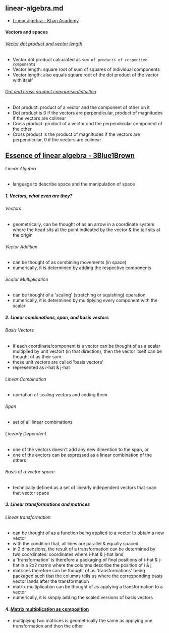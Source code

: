 ## linear-algebra.md

- [Linear algebra - Khan Academy](https://www.khanacademy.org/math/linear-algebra)

#### Vectors and spaces

###### [Vector dot product and vector length](https://www.khanacademy.org/math/linear-algebra/vectors-and-spaces/dot-cross-products/v/vector-dot-product-and-vector-length)

- Vector dot product calculated as `sum of products of respective components`
- Vector length: square root of sum of squares of individual components
- Vector length: also equals square root of the dot product of the vector with itself

###### [Dot and cross product comparison/intuition](https://www.khanacademy.org/math/linear-algebra/vectors-and-spaces/dot-cross-products/v/dot-and-cross-product-comparison-intuition)

- Dot product: product of a vector and the component of other on it
- Dot product is 0 if the vectors are perpendicular, product of magnitudes if the vectors are colinear
- Cross product: product of a vector and the perpendicular component of the other
- Cross product is the product of magnitudes if the vectors are perpendicular, 0 if the vectors are colinear


## [Essence of linear algebra - 3Blue1Brown](https://www.youtube.com/playlist?list=PLZHQObOWTQDPD3MizzM2xVFitgF8hE_ab)

###### Linear Algebra

- language to describe space and the manipulation of space



##### 1. Vectors, what even are they?

###### Vectors

- geometrically, can be thought of as an arrow in a coordinate system where the head sits at the point indicated by the vector & the tail sits at the origin 

###### Vector Addition

- can be thought of as combining movements (in space) 
- numerically, it is determined by adding the respective components 

###### Scalar Multiplication

- can be thought of a 'scaling' (stretching or squishing) operation
- numerically, it is determined by multiplying every component with the scalar

##### 2. Linear combinations, span, and basis vectors

###### Basis Vectors

- if each coordinate/component is a vector can be thought of as a scalar multiplied by unit vectort (in that direction), then the vector itself can be thought of as their sum
- these unit vectors are called 'basis vectors' 
- represented as i-hat & j-hat

###### Linear Combination

- operation of scaling vectors and adding them

###### Span

- set of all linear combinations

###### Linearly Dependent

- one of the vectors doesn't add any new dimention to the span, or
- one of the evctors can be expressed as a linear combination of the others

###### Basis of a vector space

- technically defined as a set of linearly independent vectors that span that vector space 

##### 3. Linear transformations and matrices

###### Linear transformation

- can be thought of as a function being applied to a vector to obtain a new vector
- with the condition that, all lines are parallel & equally spaced
- in 2 dimensions, the result of a transformation can be determined by two coordinates: coordinates where i-hat & j-hat land
- a 'transformation' is therefore a packaging of final positions of i-hat & j-hat in a 2x2 matrix where the columns describe the position of i & j 
- matrices therefore can be thought of as 'transformations' being packaged such that the columns tells us where the corresponding basis vector lands after the transformation
- matrix multiplication can be thought of as applying a transformation to a vector
- numerically, it is simply adding the scaled versions of basis vectors


#### 4. [Matrix multiplication as composition](https://youtu.be/XkY2DOUCWMU)

- multiplying two matrices is geometrically the same as applying one transformation and then the other
